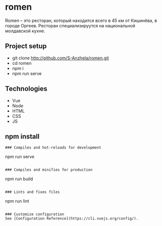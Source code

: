 # romen
Romen – это ресторан, который находится всего в 45 км от Кишинёва, в городе Оргеев.
Ресторан специализируутся на национальной молдавской кухне. 
## Project setup
- git clone http://github.com/S-Anzhela/romen.git
- cd romen
- npm i
- npm run serve
## Technologies
- Vue
- Node
- HTML
- CSS
- JS
## npm install
```
### Compiles and hot-reloads for development
```
npm run serve
```

### Compiles and minifies for production
```
npm run build
```

### Lints and fixes files
```
npm run lint
```

### Customize configuration
See [Configuration Reference](https://cli.vuejs.org/config/).
